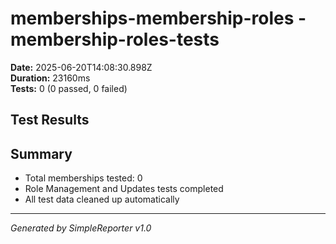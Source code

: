 # memberships-membership-roles - membership-roles-tests

**Date:** 2025-06-20T14:08:30.898Z  
**Duration:** 23160ms  
**Tests:** 0 (0 passed, 0 failed)

## Test Results



## Summary

- Total memberships tested: 0
- Role Management and Updates tests completed
- All test data cleaned up automatically

---
*Generated by SimpleReporter v1.0*
